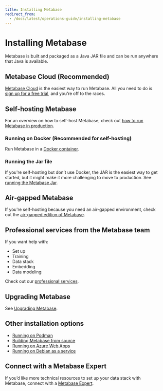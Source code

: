 ```yaml
---
title: Installing Metabase
redirect_from:
  - /docs/latest/operations-guide/installing-metabase
---
```


# Installing Metabase

Metabase is built and packaged as a Java JAR file and can be run anywhere that Java is available.

## Metabase Cloud (Recommended)

[Metabase Cloud](https://www.metabase.com/cloud) is the easiest way to run Metabase. All you need to do is [sign up for a free trial](https://store.metabase.com/checkout), and you're off to the races.

## Self-hosting Metabase

For an overview on how to self-host Metabase, check out [how to run Metabase in production](https://www.metabase.com/learn/metabase-basics/administration/administration-and-operation/metabase-in-production).

### Running on Docker (Recommended for self-hosting)

Run Metabase in a [Docker container](./running-metabase-on-docker.md).

### Running the Jar file

If you're self-hosting but don’t use Docker, the JAR is the easiest way to get started, but it might make it more challenging to move to production. See [running the Metabase Jar](./running-the-metabase-jar-file.md).

## Air-gapped Metabase

If you're self-hosting because you need an air-gapped environment, check out the [air-gapped edition of Metabase](https://www.metabase.com/product/air-gapping).

## Professional services from the Metabase team

If you want help with:

- Set up
- Training
- Data stack
- Embedding
- Data modeling

Check out our [professional services](https://www.metabase.com/product/professional-services).

## Upgrading Metabase

See [Upgrading Metabase](upgrading-metabase.md).

## Other installation options

- [Running on Podman](running-metabase-on-podman.md)
- [Building Metabase from source](../../developers-guide/start.md)
- [Running on Azure Web Apps](running-metabase-on-azure.md)
- [Running on Debian as a service](running-metabase-on-debian.md)

## Connect with a Metabase Expert

If you’d like more technical resources to set up your data stack with Metabase, connect with a [Metabase Expert](https://www.metabase.com/partners/).
